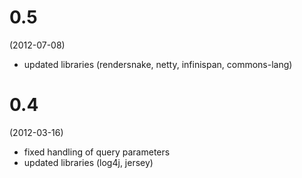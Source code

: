 # 0.5 #
(2012-07-08)
  * updated libraries (rendersnake, netty, infinispan, commons-lang)

# 0.4 #
(2012-03-16)
  * fixed handling of query parameters
  * updated libraries (log4j, jersey)